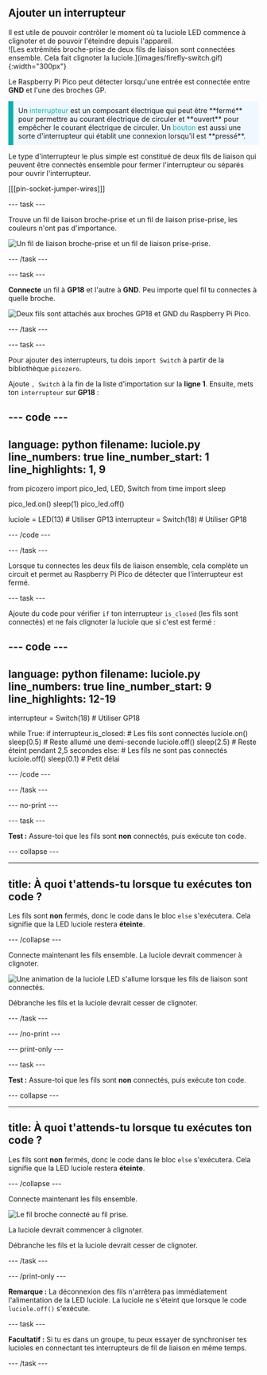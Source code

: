 ## Ajouter un interrupteur

<div style="display: flex; flex-wrap: wrap">
<div style="flex-basis: 200px; flex-grow: 1; margin-right: 15px;">
Il est utile de pouvoir contrôler le moment où ta luciole LED commence à clignoter et de pouvoir l'éteindre depuis l'appareil. 
</div>
<div>
![Les extrémités broche-prise de deux fils de liaison sont connectées ensemble. Cela fait clignoter la luciole.](images/firefly-switch.gif){:width="300px"}
</div>
</div>

Le Raspberry Pi Pico peut détecter lorsqu'une entrée est connectée entre **GND** et l'une des broches GP.

<p style='border-left: solid; border-width:10px; border-color: #0faeb0; background-color: aliceblue; padding: 10px;'>
Un <span style="color: #0faeb0">interrupteur</span> est un composant électrique qui peut être **fermé** pour permettre au courant électrique de circuler et **ouvert** pour empêcher le courant électrique de circuler. Un <span style="color: #0faeb0">bouton</span> est aussi une sorte d'interrupteur qui établit une connexion lorsqu'il est **pressé**.
</p>

Le type d'interrupteur le plus simple est constitué de deux fils de liaison qui peuvent être connectés ensemble pour fermer l'interrupteur ou séparés pour ouvrir l'interrupteur.

[[[pin-socket-jumper-wires]]]

--- task ---

Trouve un fil de liaison broche-prise et un fil de liaison prise-prise, les couleurs n'ont pas d'importance.

![Un fil de liaison broche-prise et un fil de liaison prise-prise.](images/jumper-wires.jpg)

--- /task ---

--- task ---

**Connecte** un fil à **GP18** et l'autre à **GND**. Peu importe quel fil tu connectes à quelle broche.

![Deux fils sont attachés aux broches GP18 et GND du Raspberry Pi Pico.](images/switch-wiring-diagram.png)

--- /task ---

--- task ---

Pour ajouter des interrupteurs, tu dois `import Switch` à partir de la bibliothèque `picozero`.

Ajoute `, Switch` à la fin de la liste d'importation sur la **ligne 1**. Ensuite, mets ton `interrupteur` sur **GP18** :

--- code ---
---
language: python
filename: luciole.py
line_numbers: true
line_number_start: 1
line_highlights: 1, 9
---
from picozero import pico_led, LED, Switch
from time import sleep

pico_led.on()
sleep(1)
pico_led.off()

luciole = LED(13) # Utiliser GP13
interrupteur = Switch(18) # Utiliser GP18

--- /code ---

--- /task ---

Lorsque tu connectes les deux fils de liaison ensemble, cela complète un circuit et permet au Raspberry Pi Pico de détecter que l'interrupteur est fermé.

--- task ---

Ajoute du code pour vérifier `if` ton interrupteur `is_closed` (les fils sont connectés) et ne fais clignoter la luciole que si c'est est fermé :

--- code ---
---
language: python
filename: luciole.py
line_numbers: true
line_number_start: 9
line_highlights: 12-19
---
interrupteur = Switch(18) # Utiliser GP18

while True:
    if interrupteur.is_closed: # Les fils sont connectés
        luciole.on()
        sleep(0.5) # Reste allumé une demi-seconde
        luciole.off()
        sleep(2.5) # Reste éteint pendant 2,5 secondes
    else: # Les fils ne sont pas connectés
        luciole.off()
        sleep(0.1) # Petit délai

--- /code ---

--- /task ---

--- no-print ---

--- task ---

**Test :** Assure-toi que les fils sont **non** connectés, puis exécute ton code.

--- collapse ---

---
title: À quoi t'attends-tu lorsque tu exécutes ton code ?
---

Les fils sont **non** fermés, donc le code dans le bloc `else` s'exécutera. Cela signifie que la LED luciole restera **éteinte**.

--- /collapse ---

Connecte maintenant les fils ensemble. La luciole devrait commencer à clignoter.

![Une animation de la luciole LED s'allume lorsque les fils de liaison sont connectés.](images/firefly-switch.gif)

Débranche les fils et la luciole devrait cesser de clignoter.

--- /task ---

--- /no-print ---

--- print-only ---

--- task ---

**Test :** Assure-toi que les fils sont **non** connectés, puis exécute ton code.

--- collapse ---

---
title: À quoi t'attends-tu lorsque tu exécutes ton code ?
---

Les fils sont **non** fermés, donc le code dans le bloc `else` s'exécutera. Cela signifie que la LED luciole restera **éteinte**.

--- /collapse ---

Connecte maintenant les fils ensemble.

![Le fil broche connecté au fil prise.](images/connected-wires.jpg)

La luciole devrait commencer à clignoter.

Débranche les fils et la luciole devrait cesser de clignoter.

--- /task ---

--- /print-only ---

**Remarque :** La déconnexion des fils n'arrêtera pas immédiatement l'alimentation de la LED luciole. La luciole ne s'éteint que lorsque le code `luciole.off()` s'exécute.

--- task ---

**Facultatif :** Si tu es dans un groupe, tu peux essayer de synchroniser tes lucioles en connectant tes interrupteurs de fil de liaison en même temps.

--- /task ---
